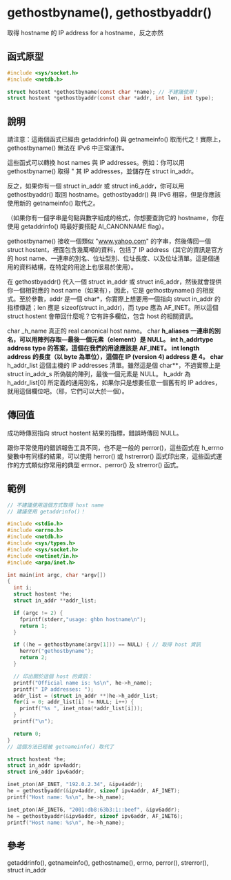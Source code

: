 # gethostbyname(), gethostbyaddr()

取得 hostname 的 IP address for a hostname，反之亦然

## 函式原型

```c
#include <sys/socket.h>
#include <netdb.h>

struct hostent *gethostbyname(const char *name); // 不建議使用！
struct hostent *gethostbyaddr(const char *addr, int len, int type);
```

## 說明

請注意：這兩個函式已經由 getaddrinfo() 與 getnameinfo() 取而代之！實際上，gethostbyname() 無法在 IPv6 中正常運作。

這些函式可以轉換 host names 與 IP addresses。例如：你可以用 gethostbyname() 取得 " 其 IP addresses，並儲存在 struct in\_addr。

反之，如果你有一個 struct in\_addr 或 struct in6\_addr，你可以用 gethostbyaddr() 取回 hostname。gethostbyaddr() 與 IPv6 相容，但是你應該使用新的 getnameinfo() 取代之。

（如果你有一個字串是句點與數字組成的格式，你想要查詢它的 hostname，你在使用 getaddrinfo() 時最好要搭配 AI\_CANONNAME flag）。

gethostbyname() 接收一個類似 "www.yahoo.com" 的字串，然後傳回一個 struct hostent，裡面包含幾萬噸的資料，包括了 IP address（其它的資訊是官方的 host name、一連串的別名、位址型別、位址長度、以及位址清單。這是個通用的資料結構，在特定的用途上也很易於使用）。

在 gethostbyaddr() 代入一個 struct in\_addr 或 struct in6\_addr，然後就會提供你一個相對應的 host name（如果有），因此，它是 gethostbyname() 的相反式。至於參數，addr 是一個 char\*，你實際上想要用一個指向 struct in\_addr 的指標傳遞；len 應是 sizeof(struct in\_addr)，而 type 應為 AF\_INET。所以這個 struct hostent 會帶回什麼呢？它有許多欄位，包含 host 的相關資訊。

char _h\_name 真正的 real canonical host name。 char **h\_aliases 一連串的別名，可以用陣列存取—最後一個元素（element）是 NULL。 int h\_addrtype address type 的答案，這個在我們的用途應該是 AF\_INET。 int length address 的長度（以 byte 為單位），這個在 IP (version 4) address 是 4。 char** h\_addr\_list 這個主機的 IP addresses 清單。雖然這是個 char\*\*，不過實際上是 struct in\_addr_s 所偽裝的陣列，最後一個元素是 NULL。 h\_addr 為 h\_addr\_list\[0] 所定義的通用別名，如果你只是想要任意一個舊有的 IP addres，就用這個欄位吧。（耶，它們可以大於一個）。

## 傳回值

成功時傳回指向 struct hostent 結果的指標，錯誤時傳回 NULL。

跟你平常使用的錯誤報告工具不同，也不是一般的 perror()，這些函式在 h\_errno 變數中有同樣的結果，可以使用 herror() 或 hstrerror() 函式印出來，這些函式運作的方式類似你常用的典型 errnor、perror() 及 strerror() 函式。

## 範例

```c
// 不建議使用這個方式取得 host name
// 建議使用 getaddrinfo()！

#include <stdio.h>
#include <errno.h>
#include <netdb.h>
#include <sys/types.h>
#include <sys/socket.h>
#include <netinet/in.h>
#include <arpa/inet.h>

int main(int argc, char *argv[])
{
  int i;
  struct hostent *he;
  struct in_addr **addr_list;

  if (argc != 2) {
    fprintf(stderr,"usage: ghbn hostname\n");
    return 1;
  }

  if ((he = gethostbyname(argv[1])) == NULL) { // 取得 host 資訊
    herror("gethostbyname");
    return 2;
  }

  // 印出關於這個 host 的資訊：
  printf("Official name is: %s\n", he->h_name);
  printf(" IP addresses: ");
  addr_list = (struct in_addr **)he->h_addr_list;
  for(i = 0; addr_list[i] != NULL; i++) {
    printf("%s ", inet_ntoa(*addr_list[i]));
  }
  printf("\n");

  return 0;
}
// 這個方法已經被 getnameinfo() 取代了

struct hostent *he;
struct in_addr ipv4addr;
struct in6_addr ipv6addr;

inet_pton(AF_INET, "192.0.2.34", &ipv4addr);
he = gethostbyaddr(&ipv4addr, sizeof ipv4addr, AF_INET);
printf("Host name: %s\n", he->h_name);

inet_pton(AF_INET6, "2001:db8:63b3:1::beef", &ipv6addr);
he = gethostbyaddr(&ipv6addr, sizeof ipv6addr, AF_INET6);
printf("Host name: %s\n", he->h_name);
```

## 參考

getaddrinfo(), getnameinfo(), gethostname(), errno, perror(), strerror(), struct in\_addr
